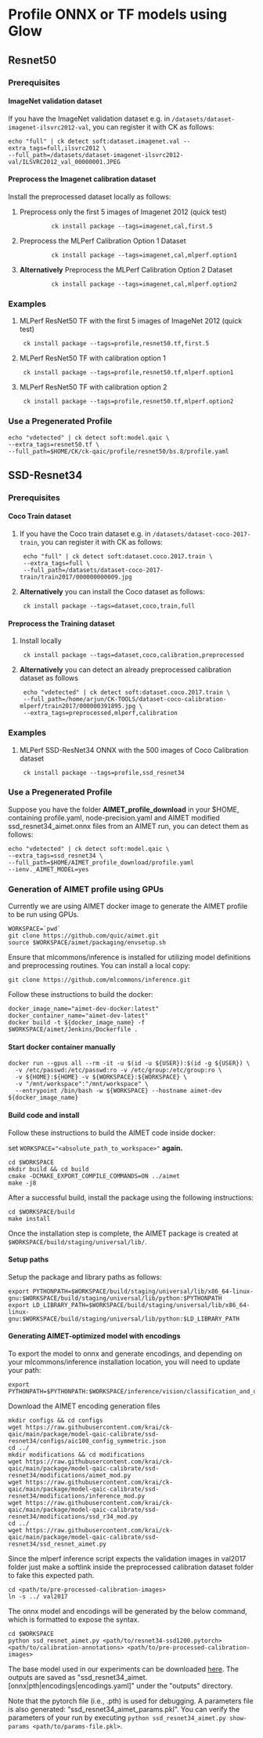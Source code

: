 

# Profile ONNX or TF models using Glow

## Resnet50

### Prerequisites

#### ImageNet validation dataset

If you have the ImageNet validation dataset e.g. in `/datasets/dataset-imagenet-ilsvrc2012-val`, you can register it with CK as follows:

    echo "full" | ck detect soft:dataset.imagenet.val --extra_tags=full,ilsvrc2012 \
    --full_path=/datasets/dataset-imagenet-ilsvrc2012-val/ILSVRC2012_val_00000001.JPEG
#### Preprocess the Imagenet calibration dataset
Install the preprocessed dataset locally as follows:

1. Preprocess only the first 5 images of Imagenet 2012 (quick test)

				ck install package --tags=imagenet,cal,first.5
2. Preprocess the MLPerf Calibration Option 1 Dataset

				ck install package --tags=imagenet,cal,mlperf.option1 
3. **Alternatively** Preprocess the MLPerf Calibration Option 2 Dataset

				ck install package --tags=imagenet,cal,mlperf.option2 

### Examples

1. MLPerf ResNet50 TF with the first 5 images of ImageNet 2012 (quick test) 
						 
		ck install package --tags=profile,resnet50.tf,first.5
2. MLPerf ResNet50 TF with calibration option 1

		ck install package --tags=profile,resnet50.tf,mlperf.option1
3. MLPerf ResNet50 TF with calibration option 2

		ck install package --tags=profile,resnet50.tf,mlperf.option2

### Use a Pregenerated Profile
	echo "vdetected" | ck detect soft:model.qaic \
	--extra_tags=resnet50.tf \
	--full_path=$HOME/CK/ck-qaic/profile/resnet50/bs.8/profile.yaml

## SSD-Resnet34

### Prerequisites

#### Coco Train dataset

1. If you have the Coco train dataset e.g. in `/datasets/dataset-coco-2017-train`, you can register it with CK as follows:

		echo "full" | ck detect soft:dataset.coco.2017.train \
		--extra_tags=full \
		--full_path=/datasets/dataset-coco-2017-train/train2017/000000000009.jpg
2. **Alternatively** you can install the Coco dataset as follows:

		ck install package --tags=dataset,coco,train,full
#### Preprocess the Training dataset
1. Install locally

		ck install package --tags=dataset,coco,calibration,preprocessed
2. **Alternatively** you can detect an already preprocessed calibration dataset as follows

		echo "vdetected" | ck detect soft:dataset.coco.2017.train \
		--full_path=/home/arjun/CK-TOOLS/dataset-coco-calibration-mlperf/train2017/000000391895.jpg \
		--extra_tags=preprocessed,mlperf,calibration
    
### Examples

1. MLPerf SSD-ResNet34 ONNX with the 500 images of Coco Calibration dataset
						 
		ck install package --tags=profile,ssd_resnet34
		
### Use a Pregenerated Profile
Suppose you have the folder **AIMET_profile_download** in your $HOME, containing profile.yaml, node-precision.yaml and AIMET modified ssd_resnet34_aimet.onnx files from an AIMET run, you can detect them as follows:

	echo "vdetected" | ck detect soft:model.qaic \
	--extra_tags=ssd_resnet34 \
	--full_path=$HOME/AIMET_profile_download/profile.yaml
	--ienv._AIMET_MODEL=yes

### Generation of AIMET profile using GPUs 
Currently we are using AIMET docker image to generate the AIMET profile to be run using GPUs. 

	WORKSPACE=`pwd`
	git clone https://github.com/quic/aimet.git
	source $WORKSPACE/aimet/packaging/envsetup.sh
Ensure that mlcommons/inference is installed for utilizing model definitions and preprocessing routines. You can install a local copy:

`git clone https://github.com/mlcommons/inference.git`

Follow these instructions to build the docker:

	docker_image_name="aimet-dev-docker:latest"
	docker_container_name="aimet-dev-latest"
	docker build -t ${docker_image_name} -f $WORKSPACE/aimet/Jenkins/Dockerfile .

#### Start docker container manually

	docker run --gpus all --rm -it -u $(id -u ${USER}):$(id -g ${USER}) \
	  -v /etc/passwd:/etc/passwd:ro -v /etc/group:/etc/group:ro \
	  -v ${HOME}:${HOME} -v ${WORKSPACE}:${WORKSPACE} \
	  -v "/mnt/workspace":"/mnt/workspace" \
	  --entrypoint /bin/bash -w ${WORKSPACE} --hostname aimet-dev ${docker_image_name}

#### Build code and install

Follow these instructions to build the AIMET code inside docker:

set  `WORKSPACE="<absolute_path_to_workspace>"`  **again.**

	cd $WORKSPACE 
	mkdir build && cd build
	cmake -DCMAKE_EXPORT_COMPILE_COMMANDS=ON ../aimet
	make -j8 

After a successful build, install the package using the following instructions:

	cd $WORKSPACE/build
	make install

Once the installation step is complete, the AIMET package is created at  `$WORKSPACE/build/staging/universal/lib/`.

#### Setup paths

Setup the package and library paths as follows:

	export PYTHONPATH=$WORKSPACE/build/staging/universal/lib/x86_64-linux-gnu:$WORKSPACE/build/staging/universal/lib/python:$PYTHONPATH
	export LD_LIBRARY_PATH=$WORKSPACE/build/staging/universal/lib/x86_64-linux-gnu:$WORKSPACE/build/staging/universal/lib/python:$LD_LIBRARY_PATH

#### Generating AIMET-optimized model with encodings

To export the model to onnx and generate encodings, and depending on your mlcommons/inference installation location, you will need to update your path:

	export PYTHONPATH=$PYTHONPATH:$WORKSPACE/inference/vision/classification_and_detection/python

Download the AIMET encoding generation files

	mkdir configs && cd configs 
	wget https://raw.githubusercontent.com/krai/ck-qaic/main/package/model-qaic-calibrate/ssd-resnet34/configs/aic100_config_symmetric.json
	cd ../
	mkdir modifications && cd modifications
	wget https://raw.githubusercontent.com/krai/ck-qaic/main/package/model-qaic-calibrate/ssd-resnet34/modifications/aimet_mod.py
	wget https://raw.githubusercontent.com/krai/ck-qaic/main/package/model-qaic-calibrate/ssd-resnet34/modifications/inference_mod.py
	wget https://raw.githubusercontent.com/krai/ck-qaic/main/package/model-qaic-calibrate/ssd-resnet34/modifications/ssd_r34_mod.py
	cd ../
	wget https://raw.githubusercontent.com/krai/ck-qaic/main/package/model-qaic-calibrate/ssd-resnet34/ssd_resnet_aimet.py

Since the mlperf inference script expects the validation images in val2017 folder just make a softlink inside the preprocessed calibration dataset folder to fake this expected path.

	cd <path/to/pre-processed-calibration-images>
	ln -s ../ val2017

The onnx model and encodings will be generated by the below command, which is formatted to expose the syntax.

	cd $WORKSPACE
	python ssd_resnet_aimet.py <path/to/resnet34-ssd1200.pytorch> <path/to/calibration-annotations> <path/to/pre-processed-calibration-images>

The base model used in our experiments can be downloaded  [here](https://zenodo.org/record/3236545/files/resnet34-ssd1200.pytorch). The outputs are saved as "ssd_resnet34_aimet.[onnx|pth|encodings|encodings.yaml]" under the "outputs" directory. 

Note that the pytorch file (i.e., .pth) is used for debugging. A parameters file is also generated: "ssd_resnet34_aimet_params.pkl". You can verify the parameters of your run by executing  `python ssd_resnet34_aimet.py show-params <path/to/params-file.pkl>`.
